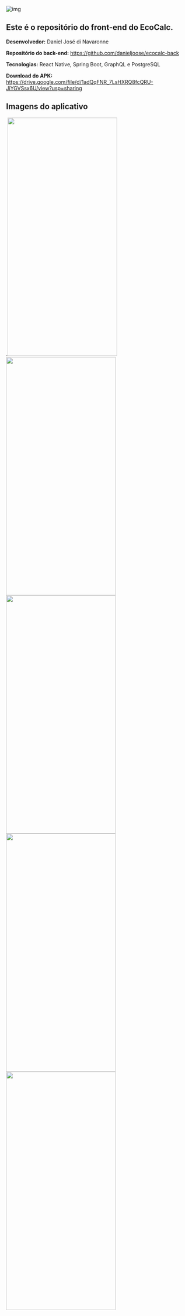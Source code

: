 ![img](https://i.ibb.co/DKffHsh/logo.png)

## Este é o repositório do front-end do EcoCalc.


**Desenvolvedor:** 
Daniel José di Navaronne

**Repositório do back-end:** 
https://github.com/danieljoose/ecocalc-back

**Tecnologias:**
React Native, Spring Boot, GraphQL e PostgreSQL

**Download do APK:** 
https://drive.google.com/file/d/1adQqFNR_7LsHXRQ8fcQRU-JiYGVSsx6U/view?usp=sharing

## Imagens do aplicativo

.<img src="https://i.ibb.co/j4GHH0V/Whats-App-Image-2022-09-05-at-14-23-09.jpg" width="300" height="650">
<img src="https://i.ibb.co/M7dcXs6/Whats-App-Image-2022-09-05-at-14-23-09-1.jpg" width="300" height="650">
<img src="https://i.ibb.co/1Rf2SQ5/Whats-App-Image-2022-09-05-at-14-23-09-2.jpg" width="300" height="650">
<img src="https://i.ibb.co/1Q7sz3T/Whats-App-Image-2022-08-13-at-13-55-55-1.jpg" width="300" height="650">
<img src="https://i.ibb.co/4WR1TPS/Whats-App-Image-2022-08-13-at-13-55-55-2.jpg" width="300" height="650">
